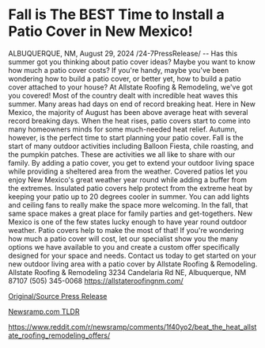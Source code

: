 # Fall is The BEST Time to Install a Patio Cover in New Mexico!

ALBUQUERQUE, NM, August 29, 2024 /24-7PressRelease/ -- Has this summer got you thinking about patio cover ideas? Maybe you want to know how much a patio cover costs? If you're handy, maybe you've been wondering how to build a patio cover, or better yet, how to build a patio cover attached to your house? At Allstate Roofing & Remodeling, we've got you covered!  Most of the country dealt with incredible heat waves this summer. Many areas had days on end of record breaking heat. Here in New Mexico, the majority of August has been above average heat with several record breaking days. When the heat rises, patio covers start to come into many homeowners minds for some much-needed heat relief. Autumn, however, is the perfect time to start planning your patio cover.  Fall is the start of many outdoor activities including Balloon Fiesta, chile roasting, and the pumpkin patches. These are activities we all like to share with our family. By adding a patio cover, you get to extend your outdoor living space while providing a sheltered area from the weather. Covered patios let you enjoy New Mexico's great weather year round while adding a buffer from the extremes.  Insulated patio covers help protect from the extreme heat by keeping your patio up to 20 degrees cooler in summer. You can add lights and ceiling fans to really make the space more welcoming. In the fall, that same space makes a great place for family parties and get-togethers. New Mexico is one of the few states lucky enough to have year round outdoor weather. Patio covers help to make the most of that!  If you're wondering how much a patio cover will cost, let our specialist show you the many options we have available to you and create a custom offer specifically designed for your space and needs. Contact us today to get started on your new outdoor living area with a patio cover by Allstate Roofing & Remodeling.  Allstate Roofing & Remodeling 3234 Candelaria Rd NE, Albuquerque, NM 87107 (505) 345-0068 https://allstateroofingnm.com/ 

[Original/Source Press Release](https://www.24-7pressrelease.com/press-release/513885/fall-is-the-best-time-to-install-a-patio-cover-in-new-mexico)
                    

[Newsramp.com TLDR](None) 

https://www.reddit.com/r/newsramp/comments/1f40yo2/beat_the_heat_allstate_roofing_remodeling_offers/